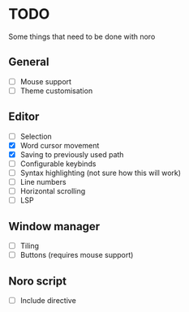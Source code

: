 # TODO
Some things that need to be done with noro

## General
- [ ] Mouse support
- [ ] Theme customisation

## Editor
- [ ] Selection
- [X] Word cursor movement
- [X] Saving to previously used path
- [ ] Configurable keybinds
- [ ] Syntax highlighting (not sure how this will work)
- [ ] Line numbers
- [ ] Horizontal scrolling
- [ ] LSP

## Window manager
- [ ] Tiling
- [ ] Buttons (requires mouse support)

## Noro script
- [ ] Include directive
